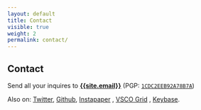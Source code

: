 ```yaml
---
layout: default
title: Contact
visible: true
weight: 2
permalink: contact/
---
```


## Contact

Send all your inquires to **[{{site.email}}](mailto:{{site.email}})** (PGP: [`1CDC2EEB92A78B7A`](https://keybase.io/zool/key.asc))

Also on: [Twitter](https://twitter.com/__zool), [Github](https://github.com/mrzool "Github"), [Instapaper](https://www.instapaper.com/p/__zool "Instapaper") , [VSCO Grid](https://mrzool.vsco.co "Grid") , [Keybase](https://keybase.io/zool "Keybase").
